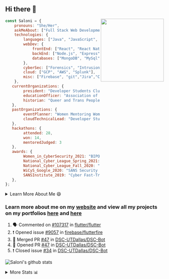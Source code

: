 ## Hi there 👋

<img align='right' src="https://storage.googleapis.com/saloni-shivdasani-resume/Saloni.png" width="200">

```javascript
const Saloni = {
    pronouns: "She/Her",
    askMeAbout: ["Full Stack Web Development", "Cloud Computing", "Cyber Security"],
    technologies: {
        languages: ["Java", "JavaScript", "SQL", "Python", "C++", "BASH", "R"],
        webDev: {
            frontEnd: ["React", "React Native", "Electron"],
            backEnd: ["Node.js", "Express", "Flask"],
            databases: ["MongoDB", "MySql"],
        },
        cyberSec: ["Forensics", "Intrusion Detection", "Security Operations", "Network and Application Penetration Testing"],
        cloud: ["GCP", "AWS", "Splunk"],
        misc: ["Firebase", "git","Jira","Confluence"]
    },
   currentOrganizations: {
        president: "Developer Students Club, UTD",
        educationOfficer: "Association of Computer Machinery, UTD",
        historian: "Queer and Trans People of Color, UTD",
   },
   pastOrganizations: {
        eventPlanner: "Women Mentoring Women in Engineering, UTD",
        cloudTechnicalLead: "Developer Students Club, UTD",
   },
   hackathons: {
        attended: 28,
        won: 14,
        mentoredJudged: 3
   },
   awards: {
        Women_in_CyberSecurity_2021: "BIPOC Fellowship Award",
        National_Cyber_League_Spring_2021: "Gold Bracket Competitor - Top 15% nationally",
        National_Cyber_League_Fall_2020: "Gold Bracket Competitor - Top 15% nationally",
        WiCyS_Google_2020: "SANS Security Training Scholarship",
        SANSInstitute_2019: "Cyber Fast-Track Game Quarter-Finalist",
   },
};
```

<!--START_SECTION:table-->
<details>

<summary>Learn More About Me 😄 </summary>

I am a senior at The University of Texas at Dallas, and I am currently majoring in Software Engineering with a concentration in Information Assurance. I am interested and have experience in full stack development, cloud computing, and cybersecurity. I hope to find opportunities where I can gain exposure to algorithm and project design. My ultimate aim is to develop futuristic products for users because I am inspired by the impact of computing on society.

I have experience in full stack web development through my participation and awards in hackathons where I have learnt and used React, Node.js, Express, MongoDB, Flask, NLTK, and React Native along with GIT, GCP, and Firebase. Last semester, I was also responsible for backend development for a project at a local NGO where I created a REST API using Node.js, Express, MongoDB and SQL and hosted it on servers using GCP. 

From my coursework and local competitions, I have skills in algorithms and data structures in Java, database management using SQL and machine learning using Python and R. I have also been a quarter-finalist in a national cybersecurity completion hosted by the SANS institute.

I am also actively involved in campus organization where I am the cloud technical lead for Developer Student Club, Mentor and Education Officer for Association of Computing Machinery, event planner for Women Mentoring Women in Engineering and IT Committee member for IEEE.

</details>

<!--END_SECTION:table-->

### Learn more about me on my [website](https://www.saloni-shivdasani.codes) and view all my projects on my portfolios [here](https://www.saloni-shivdasani.codes/projects) and  [here](http://devpost.com/SaloniS)

<!--START_SECTION:activity-->
1. 🗣 Commented on [#107317](https://github.com/flutter/flutter/issues/107317) in [flutter/flutter](https://github.com/flutter/flutter)
2. ❗️ Opened issue [#9057](https://github.com/firebase/flutterfire/issues/9057) in [firebase/flutterfire](https://github.com/firebase/flutterfire)
3. 🎉 Merged PR [#47](https://github.com/DSC-UTDallas/DSC-Bot/pull/47) in [DSC-UTDallas/DSC-Bot](https://github.com/DSC-UTDallas/DSC-Bot)
4. 💪 Opened PR [#47](https://github.com/DSC-UTDallas/DSC-Bot/pull/47) in [DSC-UTDallas/DSC-Bot](https://github.com/DSC-UTDallas/DSC-Bot)
5. ❗️ Closed issue [#34](https://github.com/DSC-UTDallas/DSC-Bot/issues/34) in [DSC-UTDallas/DSC-Bot](https://github.com/DSC-UTDallas/DSC-Bot)
<!--END_SECTION:activity-->

![Saloni's github stats](https://github-readme-stats.vercel.app/api?username=SaloniSS)

<!--START_SECTION:table-->
<details>

<summary>More Stats 📊 </summary>

<!--START_SECTION:waka-->
![Code Time](http://img.shields.io/badge/Code%20Time-1%2C404%20hrs%2015%20mins-blue)

![Lines of code](https://img.shields.io/badge/From%20Hello%20World%20I%27ve%20Written-17.1%20million%20lines%20of%20code-blue)

**🐱 My GitHub Data** 

> 📦 591.7 kB Used in GitHub's Storage 
 > 
> 🏆 287 Contributions in the Year 2023
 > 
> 💼 Opted to Hire
 > 
> 📜 28 Public Repositories 
 > 
> 🔑 27 Private Repositories 
 > 
**I'm a Night 🦉** 

```text
🌞 Morning                7095 commits        █████░░░░░░░░░░░░░░░░░░░░   18.76 % 
🌆 Daytime                9371 commits        ██████░░░░░░░░░░░░░░░░░░░   24.78 % 
🌃 Evening                12347 commits       ████████░░░░░░░░░░░░░░░░░   32.65 % 
🌙 Night                  8999 commits        ██████░░░░░░░░░░░░░░░░░░░   23.80 % 
```
📅 **I'm Most Productive on Saturday** 

```text
Monday                   4104 commits        ███░░░░░░░░░░░░░░░░░░░░░░   10.85 % 
Tuesday                  3690 commits        ██░░░░░░░░░░░░░░░░░░░░░░░   09.76 % 
Wednesday                4979 commits        ███░░░░░░░░░░░░░░░░░░░░░░   13.17 % 
Thursday                 4222 commits        ███░░░░░░░░░░░░░░░░░░░░░░   11.17 % 
Friday                   4749 commits        ███░░░░░░░░░░░░░░░░░░░░░░   12.56 % 
Saturday                 8658 commits        ██████░░░░░░░░░░░░░░░░░░░   22.90 % 
Sunday                   7410 commits        █████░░░░░░░░░░░░░░░░░░░░   19.60 % 
```


📊 **This Week I Spent My Time On** 

```text
🕑︎ Time Zone: America/Chicago

💬 Programming Languages: 
Other                    27 hrs 15 mins      ██████████████████████░░░   87.38 % 
JavaScript               2 hrs 52 mins       ██░░░░░░░░░░░░░░░░░░░░░░░   09.19 % 
Bash                     42 mins             █░░░░░░░░░░░░░░░░░░░░░░░░   02.29 % 
JSON                     15 mins             ░░░░░░░░░░░░░░░░░░░░░░░░░   00.84 % 
HTML                     5 mins              ░░░░░░░░░░░░░░░░░░░░░░░░░   00.28 % 
```

**I Mostly Code in JavaScript** 

```text
JavaScript               30 repos            ███████████░░░░░░░░░░░░░░   45.45 % 
Java                     11 repos            ████░░░░░░░░░░░░░░░░░░░░░   16.67 % 
Python                   8 repos             ███░░░░░░░░░░░░░░░░░░░░░░   12.12 % 
Coq                      1 repo              ░░░░░░░░░░░░░░░░░░░░░░░░░   01.52 % 
C#                       1 repo              ░░░░░░░░░░░░░░░░░░░░░░░░░   01.52 % 
```




 Last Updated on 25/04/2023 12:38:36 UTC
<!--END_SECTION:waka-->

<!--END_SECTION:table-->

<!--
**SaloniSS/SaloniSS** is a ✨ _special_ ✨ repository because its `README.md` (this file) appears on your GitHub profile.

Here are some ideas to get you started:

- 🔭 I’m currently working on ...
- 🌱 I’m currently learning ...
- 👯 I’m looking to collaborate on ...
- 🤔 I’m looking for help with ...
- 💬 Ask me about ...
- 📫 How to reach me: ...
- 😄 Pronouns: ...
- ⚡ Fun fact: ...
-->
